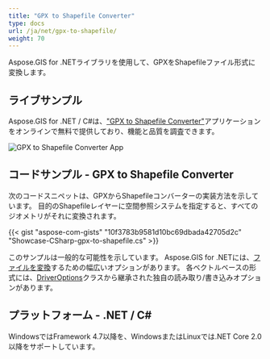 ```yaml
---
title: "GPX to Shapefile Converter"
type: docs
url: /ja/net/gpx-to-shapefile/
weight: 70
---
```


Aspose.GIS for .NETライブラリを使用して、GPXをShapefileファイル形式に変換します。

## **ライブサンプル**

Aspose.GIS for .NET / C#は、["GPX to Shapefile Converter"](https://products.aspose.app/gis/conversion/gpx-to-shapefile)アプリケーションをオンラインで無料で提供しており、機能と品質を調査できます。

![GPX to Shapefile Converter App](conversion.png)

## **コードサンプル - GPX to Shapefile Converter**

次のコードスニペットは、GPXからShapefileコンバーターの実装方法を示しています。 目的のShapefileレイヤーに空間参照システムを指定すると、すべてのジオメトリがそれに変換されます。

{{< gist "aspose-com-gists" "10f3783b9581d10bc69dbada42705d2c" "Showcase-CSharp-gpx-to-shapefile.cs" >}}

このサンプルは一般的な可能性を示しています。 Aspose.GIS for .NETには、[ファイルを変換](https://docs.aspose.com/gis/net/vector-layers/)するための幅広いオプションがあります。 各ベクトルベースの形式には、[DriverOptions](https://reference.aspose.com/gis/net/aspose.gis/driveroptions)クラスから継承された独自の読み取り/書き込みオプションがあります。

## **プラットフォーム - .NET / C#**

WindowsではFramework 4.7以降を、WindowsまたはLinuxでは.NET Core 2.0以降をサポートしています。

